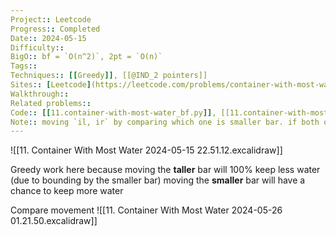 ```yaml
---
Project:: Leetcode
Progress:: Completed
Date:: 2024-05-15
Difficulty:: 
BigO:: bf = `O(n^2)`, 2pt = `O(n)`
Tags:: 
Techniques:: [[Greedy]], [[@IND_2 pointers]]
Sites:: [Leetcode](https://leetcode.com/problems/container-with-most-water/description/)
Walkthrough:: 
Related problems:: 
Code:: [[11.container-with-most-water_bf.py]], [[11.container-with-most-water_greedy.py]]
Note:: moving `il, ir` by comparing which one is smaller bar. if both of them are equal, choose which one you want.
---
```


![[11. Container With Most Water 2024-05-15 22.51.12.excalidraw]]


Greedy work here because
	moving the **taller** bar will 100% keep less water (due to bounding by the smaller bar)
	moving the **smaller** bar will have a chance to keep more water

Compare movement
![[11. Container With Most Water 2024-05-26 01.21.50.excalidraw]]
